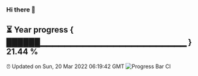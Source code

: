 ### Hi there 👋
⏳ Year progress { ██████▁▁▁▁▁▁▁▁▁▁▁▁▁▁▁▁▁▁▁▁▁▁▁▁ } 21.44 %
---
⏰ Updated on Sun, 20 Mar 2022 06:19:42 GMT
![Progress Bar CI](https://github.com/liununu/liununu/workflows/Progress%20Bar%20CI/badge.svg)
